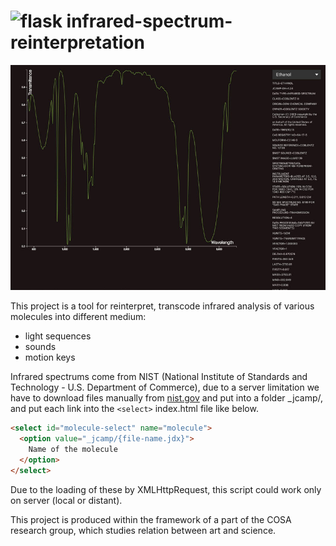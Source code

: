 # ![flask](https://raw.githubusercontent.com/nclslbrn/infrared-spectrum-reinterpretation/master/dist/images/favicon-flask.ico "Favicon of the website") infrared-spectrum-reinterpretation

![screenshot](https://raw.githubusercontent.com/nclslbrn/infrared-spectrum-reinterpretation/master/dist/images/screenshot.jpg "Screenshot of the website")

This project is a tool for reinterpret, transcode infrared analysis of various molecules into different medium:
- light sequences
- sounds
- motion keys

Infrared spectrums come from NIST (National Institute of Standards and Technology - U.S. Department of Commerce),
due to a server limitation we have to download files manually from [nist.gov](http://webbook.nist.gov/chemistry/name-ser/)
and put into a folder _jcamp/, and put each link into the `<select>` index.html file like below.

```html
<select id="molecule-select" name="molecule">
  <option value="_jcamp/{file-name.jdx}">
    Name of the molecule
  </option>
</select>
```
Due to the loading of these by XMLHttpRequest,
this script could work only on server (local or distant).


This project is produced within the framework of a part of the COSA research group, which studies relation between art and science.
